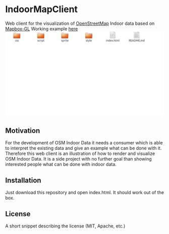# IndoorMapClient
Web client for the visualization of [OpenStreetMap](https://osm.org) Indoor data based on [Mapbox-GL](https://github.com/mapbox/mapbox-gl-js)
Working example [here](https://sebastiansettgast.com/IndoorMapClient/)
![alt text](./example.png?raw=true "Example")


## Motivation

For the development of OSM Indoor Data it needs a consumer which is able to interpret the existing data and give an example what can be done with it.
Therefore this web client is an illustration of how to render and visualize OSM Indoor Data. It is a side project with no further goal  than showing interested people what can be done with indoor data. 

## Installation

Just download this repository and open index.html. It should work out of the box.

## License

A short snippet describing the license (MIT, Apache, etc.)
